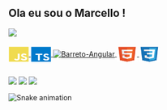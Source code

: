 ## Ola eu sou o Marcello ! 
 <div>
  <a href="https://github.com/">
  <img height="180em" src="https://github-readme-stats.vercel.app/api?username=marcellobarreto&show_icons=true&theme=github_dark&include_all_commits=true&count_private=true"/>
</div>
<div style="display: inline_block"><br>
  <img align="center" alt="Barreto-Js" height="30" width="40" src="https://raw.githubusercontent.com/devicons/devicon/master/icons/javascript/javascript-plain.svg">
  <img align="center" alt="Barreto-Ts" height="30" width="40" src="https://raw.githubusercontent.com/devicons/devicon/master/icons/typescript/typescript-plain.svg">
  <img align="center" alt="Barreto-Angular" height="30" width="40" src="https://cdn.jsdelivr.net/gh/devicons/devicon/icons/angularjs/angularjs-plain.svg" />
  <img align="center" alt="Barreto-HTML" height="30" width="40" src="https://raw.githubusercontent.com/devicons/devicon/master/icons/html5/html5-original.svg">
  <img align="center" alt="Barreto-CSS" height="30" width="40" src="https://raw.githubusercontent.com/devicons/devicon/master/icons/css3/css3-original.svg">
</div>
  
  ##
 
<div> 
  <a href="https://www.linkedin.com/in/marcello-carvalho-da-paz-barreto-370564116/" target="_blank"><img src="https://img.shields.io/badge/-LinkedIn-%230077B5?style=for-the-badge&logo=linkedin&logoColor=white" target="_blank"></a>
  <a href = "mailto:marcello.p.barreto@outlook.com"><img src="https://img.shields.io/badge/-Outlook-%23333?style=for-the-badge&logo=gmail&logoColor=white" target="_blank"></a>
   <a href="https://www.facebook.com/marcello.dapazbarreto" target="_blank"><img src="https://img.shields.io/badge/Facebook-7289DA?style=for-the-badge&logo=facebook&logoColor=white" target="_blank"></a> 
 
  ![Snake animation](https://github.com/marcellobarreto/marcellobarreto/blob/output/github-contribution-grid-snake.svg)
 
</div>
